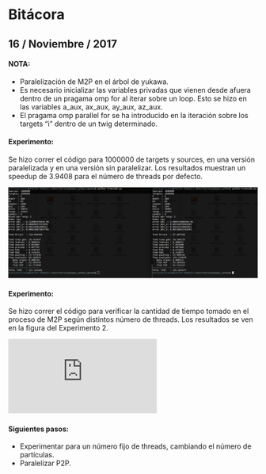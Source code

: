 # Bitácora

## 16 / Noviembre / 2017

#### NOTA:
- Paralelización de M2P en el árbol de yukawa.
- Es necesario inicializar las variables privadas que vienen desde afuera dentro de un pragama omp for al iterar sobre un loop. Esto se hizo en las variables a_aux, ax_aux, ay_aux, az_aux.
- El pragama omp parallel for se ha introducido en la iteración sobre los targets “i” dentro de un twig determinado.

#### Experimento: 
Se hizo correr el código para 1000000 de targets y sources, en una versión paralelizada y en una versión sin paralelizar. Los resultados muestran un speedup de 3.9408 para el número de threads por defecto.

![alt text](https://github.com/matiasmartineza/yukawa/blob/master/bitacora/exp_1.png "Experimento 1")

#### Experimento: 
Se hizo correr el código para verificar la cantidad de tiempo tomado en el proceso de M2P según distintos número de threads. Los resultados se ven en la figura del Experimento 2.

![alt text](https://github.com/matiasmartineza/yukawa/blob/master/bitacora/exp_2.pdf "Experimento 2")

#### Siguientes pasos: 
- Experimentar para un número fijo de threads, cambiando el número de partículas.
- Paralelizar P2P.
